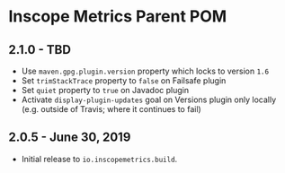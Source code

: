 Inscope Metrics Parent POM
==========================

2.1.0 - TBD
------------------------
* Use `maven.gpg.plugin.version` property which locks to version `1.6`
* Set `trimStackTrace` property to `false` on Failsafe plugin
* Set `quiet` property to `true` on Javadoc plugin
* Activate `display-plugin-updates` goal on Versions plugin only locally (e.g. outside of Travis; where it continues to fail)

2.0.5 - June 30, 2019
------------------------
* Initial release to `io.inscopemetrics.build`.
